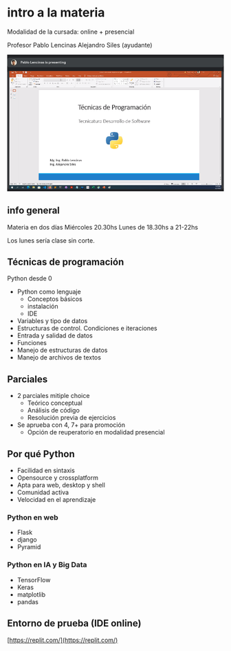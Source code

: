 # intro a la materia
Modalidad de la cursada: online + presencial

Profesor Pablo Lencinas
Alejandro Siles (ayudante)

![](111-assets/ppt-1-tecnicas.png)
## info general
Materia en dos días
Miércoles 20.30hs
Lunes de 18.30hs a 21-22hs

Los lunes sería clase sin corte.

## Técnicas de programación
Python desde 0

- Python como lenguaje
	- Conceptos básicos
	- instalación
	- IDE
- Variables y tipo de datos
- Estructuras de control. Condiciones e iteraciones
- Entrada y salidad de datos
- Funciones
- Manejo de estructuras de datos
- Manejo de archivos de textos

## Parciales
- 2 parciales mitiple choice
	- Teórico conceptual
	- Análisis de código
	- Resolución previa de ejercicios
- Se aprueba con 4, 7+ para promoción
	- Opción de reuperatorio en modalidad presencial

## Por qué Python
- Facilidad en sintaxis
- Opensource y crossplatform
- Apta para web, desktop y shell
- Comunidad activa
- Velocidad en el aprendizaje

### Python en web
- Flask
- django
- Pyramid

### Python en IA y Big Data
- TensorFlow
- Keras
- matplotlib
- pandas

## Entorno de prueba (IDE online)
[https://replit.com/](https://replit.com/)